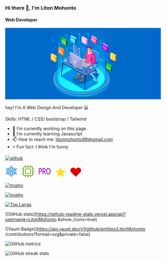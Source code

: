 ### Hi there 👋, I'm Liton Mohonto
#### Web Developer 
![Web Developer ](https://github.com/LitonMohanto/LitonMohanto/blob/main/1568269979996.png)

hey! I'm A Web Design And Developer 💻

Skills:  HTML / CSS/ bootstrap / Tailwind 

- 🔭 I’m currently working on this page. 
- 🌱 I’m currently learning Javascript  
- 📫 How to reach me: litonmohonto99@gmail.com 
- ⚡ Fun fact: I think I'm funny 


[<img src='https://cdn.jsdelivr.net/npm/simple-icons@3.0.1/icons/github.svg' alt='github' height='40'>](https://github.com/LitonMohonto )  

<a href='https://archiveprogram.github.com/'><img src='https://raw.githubusercontent.com/acervenky/animated-github-badges/master/assets/acbadge.gif' width='40' height='40'></a> <a href='https://docs.github.com/en/developers'><img src='https://raw.githubusercontent.com/acervenky/animated-github-badges/master/assets/devbadge.gif' width='40' height='40'></a> <a href='https://github.com/pricing'><img src='https://raw.githubusercontent.com/acervenky/animated-github-badges/master/assets/pro.gif' width='40' height='40'></a> <a href='https://stars.github.com/'><img src='https://raw.githubusercontent.com/acervenky/animated-github-badges/master/assets/starbadge.gif' width='35' height='35'></a> <a href='https://docs.github.com/en/github/supporting-the-open-source-community-with-github-sponsors'><img src='https://raw.githubusercontent.com/acervenky/animated-github-badges/master/assets/sponsorbadge.gif' width='35' height='35'></a> 

[![trophy](https://github-profile-trophy.vercel.app/?username=ryo-ma&theme=onedark)](https://github.com/ryo-ma/github-profile-trophy)

[![trophy](https://github-profile-trophy.vercel.app/?username=LitonMohonto )](https://github.com/ryo-ma/github-profile-trophy)

[![Top Langs](https://github-readme-stats.vercel.app/api/top-langs/?username=LitonMohonto )](https://github.com/anuraghazra/github-readme-stats)

![GitHub stats](https://github-readme-stats.vercel.app/api?username=LitonMohonto &show_icons=true)  

![Vaunt Badge](https://api.vaunt.dev/v1/github/entities/LitonMohonto /contributions?format=svg&private=false)  

![GitHub metrics](https://metrics.lecoq.io/LitonMohonto )  

![GitHub streak stats](https://streak-stats.demolab.com/?user=LitonMohonto )  



